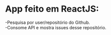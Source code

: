 # App feito em ReactJS:

-Pesquisa por user/repositório do Github.<br/>
-Consome API e mostra issues desse repositório.
